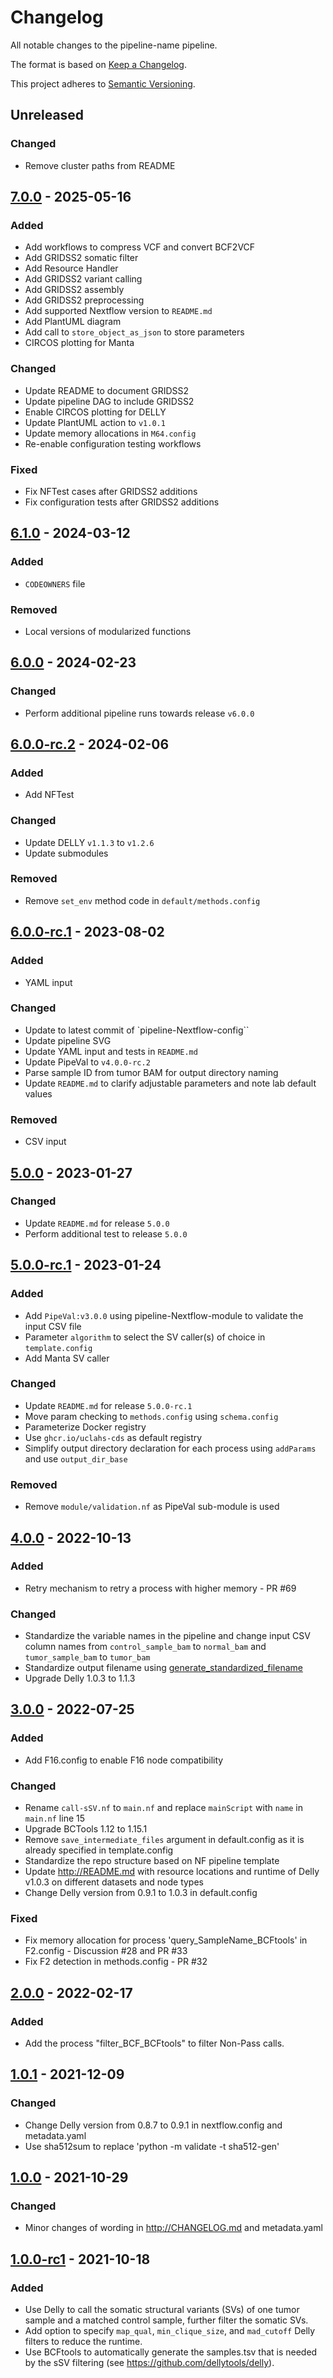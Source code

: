 # Changelog

All notable changes to the pipeline-name pipeline.

The format is based on [Keep a Changelog](https://keepachangelog.com/en/1.0.0/).

This project adheres to [Semantic Versioning](https://semver.org/spec/v2.0.0.html).

## Unreleased

### Changed
- Remove cluster paths from README

## [7.0.0] - 2025-05-16

### Added

- Add workflows to compress VCF and convert BCF2VCF
- Add GRIDSS2 somatic filter
- Add Resource Handler
- Add GRIDSS2 variant calling
- Add GRIDSS2 assembly
- Add GRIDSS2 preprocessing
- Add supported Nextflow version to `README.md`
- Add PlantUML diagram
- Add call to `store_object_as_json` to store parameters
- CIRCOS plotting for Manta

### Changed

- Update README to document GRIDSS2
- Update pipeline DAG to include GRIDSS2
- Enable CIRCOS plotting for DELLY
- Update PlantUML action to `v1.0.1`
- Update memory allocations in `M64.config`
- Re-enable configuration testing workflows

### Fixed

- Fix NFTest cases after GRIDSS2 additions
- Fix configuration tests after GRIDSS2 additions

## [6.1.0] - 2024-03-12

### Added

- `CODEOWNERS` file

### Removed

- Local versions of modularized functions

## [6.0.0] - 2024-02-23

### Changed

- Perform additional pipeline runs towards release `v6.0.0`

## [6.0.0-rc.2] - 2024-02-06

### Added

- Add NFTest

### Changed

- Update DELLY `v1.1.3` to `v1.2.6`
- Update submodules

### Removed

- Remove `set_env` method code in `default/methods.config`

## [6.0.0-rc.1] - 2023-08-02

### Added

- YAML input

### Changed

- Update to latest commit of \`pipeline-Nextflow-config\`\`
- Update pipeline SVG
- Update YAML input and tests in `README.md`
- Update PipeVal to `v4.0.0-rc.2`
- Parse sample ID from tumor BAM for output directory naming
- Update `README.md` to clarify adjustable parameters and note lab default values

### Removed

- CSV input

## [5.0.0] - 2023-01-27

### Changed

- Update `README.md` for release `5.0.0`
- Perform additional test to release `5.0.0`

## [5.0.0-rc.1] - 2023-01-24

### Added

- Add `PipeVal:v3.0.0` using pipeline-Nextflow-module to validate the input CSV file
- Parameter `algorithm` to select the SV caller(s) of choice in `template.config`
- Add Manta SV caller

### Changed

- Update `README.md` for release `5.0.0-rc.1`
- Move param checking to `methods.config` using `schema.config`
- Parameterize Docker registry
- Use `ghcr.io/uclahs-cds` as default registry
- Simplify output directory declaration for each process using `addParams` and use `output_dir_base`

### Removed

- Remove `module/validation.nf` as PipeVal sub-module is used

## [4.0.0] - 2022-10-13

### Added

- Retry mechanism to retry a process with higher memory - PR #69

### Changed

- Standardize the variable names in the pipeline and change input CSV column names from `control_sample_bam` to `normal_bam` and `tumor_sample_bam` to `tumor_bam`
- Standardize output filename using [generate_standardized_filename](https://github.com/uclahs-cds/pipeline-Nextflow-module/tree/main/modules/common/generate_standardized_filename)
- Upgrade Delly 1.0.3 to 1.1.3

## [3.0.0] - 2022-07-25

### Added

- Add F16.config to enable F16 node compatibility

### Changed

- Rename `call-sSV.nf` to `main.nf` and replace `mainScript` with `name` in `main.nf` line 15
- Upgrade BCTools 1.12 to 1.15.1
- Remove `save_intermediate_files` argument in default.config as it is already specified in template.config
- Standardize the repo structure based on NF pipeline template
- Update <http://README.md> with resource locations and runtime of Delly v1.0.3 on different datasets and node types
- Change Delly version from 0.9.1 to 1.0.3 in default.config

### Fixed

- Fix memory allocation for process 'query_SampleName_BCFtools' in F2.config - Discussion #28 and PR #33
- Fix F2 detection in methods.config - PR #32

## [2.0.0] - 2022-02-17

### Added

- Add the process "filter_BCF_BCFtools" to filter Non-Pass calls.

## [1.0.1] - 2021-12-09

### Changed

- Change Delly version from 0.8.7 to 0.9.1 in nextflow.config and metadata.yaml
- Use sha512sum to replace 'python -m validate -t sha512-gen'

## [1.0.0] - 2021-10-29

### Changed

- Minor changes of wording in <http://CHANGELOG.md> and metadata.yaml

## [1.0.0-rc1] - 2021-10-18

### Added

- Use Delly to call the somatic structural variants (SVs) of one tumor sample and a matched control sample, further filter the somatic SVs.
- Add option to specify `map_qual`, `min_clique_size`, and `mad_cutoff` Delly filters to reduce the runtime.
- Use BCFtools to automatically generate the samples.tsv that is needed by the sSV filtering (see <https://github.com/dellytools/delly>).

[1.0.0]: https://github.com/uclahs-cds/pipeline-call-sSV/compare/v1.0.0-rc1...v1.0.0
[1.0.0-rc1]: https://github.com/uclahs-cds/pipeline-call-sSV/releases/tag/v1.0.0-rc1
[1.0.1]: https://github.com/uclahs-cds/pipeline-call-sSV/compare/v1.0.0...v1.0.1
[2.0.0]: https://github.com/uclahs-cds/pipeline-call-sSV/compare/v1.0.1...v2.0.0
[3.0.0]: https://github.com/uclahs-cds/pipeline-call-sSV/compare/v2.0.0...v3.0.0
[4.0.0]: https://github.com/uclahs-cds/pipeline-call-sSV/compare/v3.0.0...v4.0.0
[5.0.0]: https://github.com/uclahs-cds/pipeline-call-sSV/compare/v5.0.0-rc.1...v5.0.0
[5.0.0-rc.1]: https://github.com/uclahs-cds/pipeline-call-sSV/compare/v4.0.0...v5.0.0-rc.1
[6.0.0]: https://github.com/uclahs-cds/pipeline-call-sSV/compare/v6.0.0-rc.2...v6.0.0
[6.0.0-rc.1]: https://github.com/uclahs-cds/pipeline-call-sSV/compare/v5.0.0...v6.0.0-rc.1
[6.0.0-rc.2]: https://github.com/uclahs-cds/pipeline-call-sSV/compare/v6.0.0-rc.1...v6.0.0-rc.2
[6.1.0]: https://github.com/uclahs-cds/pipeline-call-sSV/compare/v6.0.0...v6.1.0
[7.0.0]: https://github.com/uclahs-cds/pipeline-call-sSV/compare/v6.1.0...v7.0.0
